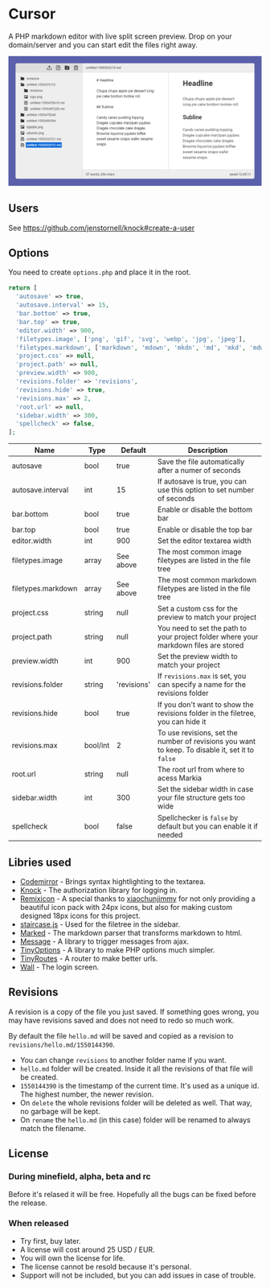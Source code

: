 # Cursor

A PHP markdown editor with live split screen preview. Drop on your domain/server and you can start edit the files right away.

![Screenshot](screenshot.png)

## Users

See https://github.com/jenstornell/knock#create-a-user

## Options

You need to create `options.php` and place it in the root.

```php
return [
  'autosave' => true,
  'autosave.interval' => 15,
  'bar.bottom' => true,
  'bar.top' => true,
  'editor.width' => 900,
  'filetypes.image', ['png', 'gif', 'svg', 'webp', 'jpg', 'jpeg'],
  'filetypes.markdown', ['markdown', 'mdown', 'mkdn', 'md', 'mkd', 'mdwn', 'mdtxt', 'mdtext', 'text', 'rmd', 'txt', ''],
  'project.css' => null,
  'project.path' => null,
  'preview.width' => 900,
  'revisions.folder' => 'revisions',
  'revisions.hide' => true,
  'revisions.max' => 2,
  'root.url' => null,
  'sidebar.width' => 300,
  'spellcheck' => false,
];
```

| Name               | Type     | Default     | Description |
| ------------------ | -------- | ----------- | ----------- |
| autosave           | bool     | true        | Save the file automatically after a numer of seconds |
| autosave.interval  | int      | 15          | If autosave is true, you can use this option to set number of seconds |
| bar.bottom         | bool     | true        | Enable or disable the bottom bar |
| bar.top            | bool     | true        | Enable or disable the top bar |
| editor.width       | int      | 900         | Set the editor textarea width |
| filetypes.image    | array    | See above   | The most common image filetypes are listed in the file tree |
| filetypes.markdown | array    | See above   | The most common markdown filetypes are listed in the file tree |
| project.css        | string   | null        | Set a custom css for the preview to match your project |
| project.path       | string   | null        | You need to set the path to your project folder where your markdown files are stored |
| preview.width      | int      | 900         | Set the preview width to match your project |
| revisions.folder   | string   | 'revisions' | If `revisions.max` is set, you can specify a name for the revisions folder |
| revisions.hide     | bool     | true        | If you don't want to show the revisions folder in the filetree, you can hide it |
| revisions.max      | bool/int | 2           | To use revisions, set the number of revisions you want to keep. To disable it, set it to `false` |
| root.url           | string   | null        | The root url from where to acess Markia |
| sidebar.width      | int      | 300         | Set the sidebar width in case your file structure gets too wide |
| spellcheck         | bool     | false       | Spellchecker is `false` by default but you can enable it if needed |

## Libries used

- [Codemirror](https://github.com/codemirror/CodeMirror) - Brings syntax hightlighting to the textarea.
- [Knock](https://github.com/jenstornell/knock) - The authorization library for logging in.
- [Remixicon](https://remixicon.com/) - A special thanks to [xiaochunjimmy](https://github.com/xiaochunjimmy) for not only providing a beautiful icon pack with 24px icons, but also for making custom designed 18px icons for this project.
- [staircase.js](https://github.com/jenstornell/staircase.js) - Used for the filetree in the sidebar.
- [Marked](https://github.com/markedjs/marked) - The markdown parser that transforms markdown to html.
- [Message](https://github.com/jenstornell/message.js) - A library to trigger messages from ajax.
- [TinyOptions](https://github.com/jenstornell/TinyOptions) - A library to make PHP options much simpler.
- [TinyRoutes](https://github.com/jenstornell/TinyRouter) - A router to make better urls.
- [Wall](https://github.com/jenstornell/wall) - The login screen.

## Revisions

A revision is a copy of the file you just saved. If something goes wrong, you may have revisions saved and does not need to redo so much work.

By default the file `hello.md` will be saved and copied as a revision to `revisions/hello.md/1550144390`.

- You can change `revisions` to another folder name if you want.
- `hello.md` folder will be created. Inside it all the revisions of that file will be created.
- `1550144390` is the timestamp of the current time. It's used as a unique id. The highest number, the newer revision.
- On `delete` the whole revisions folder will be deleted as well. That way, no garbage will be kept.
- On `rename` the `hello.md` (in this case) folder will be renamed to always match the filename.

## License

### During minefield, alpha, beta and rc

Before it's relased it will be free. Hopefully all the bugs can be fixed before the release.

### When released

- Try first, buy later.
- A license will cost around 25 USD / EUR.
- You will own the license for life.
- The license cannot be resold because it's personal.
- Support will not be included, but you can add issues in case of trouble.